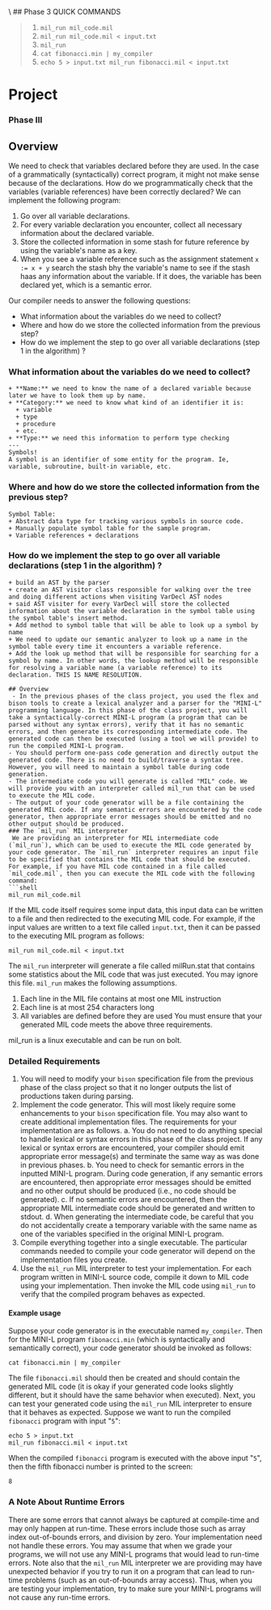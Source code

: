 \ ## Phase 3 QUICK COMMANDS
> 1. `mil_run mil_code.mil`
> 2. `mil_run mil_code.mil < input.txt`
> 3. `mil_run`
> 4. `cat fibonacci.min | my_compiler`
> 5. `echo 5 > input.txt mil_run fibonacci.mil < input.txt`

# Project
### Phase III 
## Overview
We need to check that variables declared before they are used. In the case of a grammatically (syntactically) correct program, it might not make sense because of the declarations. How do we programmatically check that the variables (variable references) have been correctly declared? We can implement the following program:
  1. Go over all variable declarations.                                                                  
  2. For every variable declaration you encounter, collect all necessary information about the declared variable.
  3. Store the collected information in some stash for future reference by using the variable's name as a key.
  4. When you see a variable reference such as the assignment statement `x := x + y` search the stash bhy the variable's  name to see if the stash haas any information about the variable. If it does, the variable has been declared yet, which is a semantic error.

Our compiler needs to answer the following questions:
  + What information about the variables do we need to collect?
  + Where and how do we store the collected information from the previous step?
  + How do we implement the step to go over all variable declarations (step 1 in the algorithm) ?

  ### What information about the variables do we need to collect?
    + **Name:** we need to know the name of a declared variable because later we have to look them up by name.
    + **Category:** we need to know what kind of an identifier it is:
      + variable
      + type
      + procedure
      + etc.
    + **Type:** we need this information to perform type checking
    ---
    Symbols!
    A symbol is an identifier of some entity for the program. Ie, variable, subroutine, built-in variable, etc.

  ### Where and how do we store the collected information from the previous step?
    Symbol Table:
    + Abstract data type for tracking various symbols in source code. 
    + Manually populate symbol table for the sample program.
    + Variable references + declarations
  ### How do we implement the step to go over all variable declarations (step 1 in the algorithm) ?
    + build an AST by the parser
    + create an AST visitor class responsible for walking over the tree and doing different actions when visiting VarDecl AST nodes
    + said AST visiter for every VarDecl will store the collected information about the variable declaration in the symbol table using the symbol table's insert method.
    + Add method to symbol table that will be able to look up a symbol by name
    + We need to update our semantic analyzer to look up a name in the symbol table every time it encounters a variable reference.
    + Add the look up method that will be responsible for searching for a symbol by name. In other words, the lookup method will be responsible for resolving a variable name (a variable reference) to its declaration. THIS IS NAME RESOLUTION.




```
## Overview 
 - In the previous phases of the class project, you used the flex and bison tools to create a lexical analyzer and a parser for the "MINI-L" programming language. In this phase of the class project, you will take a syntactically-correct MINI-L program (a program that can be parsed without any syntax errors), verify that it has no semantic errors, and then generate its corresponding intermediate code. The generated code can then be executed (using a tool we will provide) to run the compiled MINI-L program.
- You should perform one-pass code generation and directly output the generated code. There is no need to build/traverse a syntax tree. However, you will need to maintain a symbol table during code generation.
- The intermediate code you will generate is called "MIL" code. We will provide you with an interpreter called mil_run that can be used to execute the MIL code.
- The output of your code generator will be a file containing the generated MIL code. If any semantic errors are encountered by the code generator, then appropriate error messages should be emitted and no other output should be produced. 
### The `mil_run` MIL interpreter 
 We are providing an interpreter for MIL intermediate code (`mil_run`), which can be used to execute the MIL code generated by your code generator. The `mil_run` interpreter requires an input file to be specified that contains the MIL code that should be executed. For example, if you have MIL code contained in a file called `mil_code.mil`, then you can execute the MIL code with the following command:
```shell
mil_run mil_code.mil
```
If the MIL code itself requires some input data, this input data can be written to a file and then redirected to the executing MIL code. For example, if the input values are written to a text file called `input.txt`, then it can be passed to the executing MIL program as follows:
```shell
mil_run mil_code.mil < input.txt
```
The `mil_run` interpreter will generate a file called milRun.stat that contains some statistics about the MIL code that was just executed. You may ignore this file.
`mil_run` makes the following assumptions.
  1. Each line in the MIL file contains at most one MIL instruction
  2. Each line is at most 254 characters long
  3. All variables are defined before they are used 
You must ensure that your generated MIL code meets the above three requirements.

mil_run is a linux executable and can be run on bolt. 
### Detailed Requirements 
1.  You will need to modify your `bison` specification file from the previous phase of the class project so that it no longer outputs the list of productions taken during parsing.
2. Implement the code generator. This will most likely require some enhancements to your `bison` specification file. You may also want to create additional implementation files. The requirements for your implementation are as follows.
 a. You do not need to do anything special to handle lexical or syntax errors in this phase of the class project. If any lexical or syntax errors are encountered, your compiler should emit appropriate error message(s) and terminate the same way as was done in previous phases.
 b. You need to check for semantic errors in the inputted MINI-L program. During code generation, if any semantic errors are encountered, then appropriate error messages should be emitted and no other output should be produced (i.e., no code should be generated).
 c. If no semantic errors are encountered, then the appropriate MIL intermediate code should be generated and written to stdout.
 d. When generating the intermediate code, be careful that you do not accidentally create a temporary variable with the same name as one of the variables specified in the original MINI-L program. 
3. Compile everything together into a single executable. The particular commands needed to compile your code generator will depend on the implementation files you create.
4. Use the `mil_run` MIL interpreter to test your implementation. For each program written in MINI-L source code, compile it down to MIL code using your implementation. Then invoke the MIL code using `mil_run` to verify that the compiled program behaves as expected.
#### Example usage 
Suppose your code generator is in the executable named `my_compiler`. Then for the MINI-L program `fibonacci.min` (which is syntactically and semantically correct), your code generator should be invoked as follows: 
```shell
cat fibonacci.min | my_compiler 
```
The file `fibonacci.mil` should then be created and should contain the generated MIL code (it is okay if your generated code looks slightly different, but it should have the same behavior when executed). Next, you can test your generated code using the `mil_run` MIL interpreter to ensure that it behaves as expected. Suppose we want to run the compiled `fibonacci` program with input "`5`": 
```shell
echo 5 > input.txt
mil_run fibonacci.mil < input.txt 
```
When the compiled `fibonacci` program is executed with the above input "`5`", then the fifth fibonacci number is printed to the screen: 
```jsunicoderegexp
8 
```

### A Note About Runtime Errors
There are some errors that cannot always be captured at compile-time and may only happen at run-time. These errors include those such as array index out-of-bounds errors, and division by zero. Your implementation need not handle these errors. You may assume that when we grade your programs, we will not use any MINI-L programs that would lead to run-time errors. Note also that the `mil_run` MIL interpreter we are providing may have unexpected behavior if you try to run it on a program that can lead to run-time problems (such as an out-of-bounds array access). Thus, when you are testing your implementation, try to make sure your MINI-L programs will not cause any run-time errors.
```
